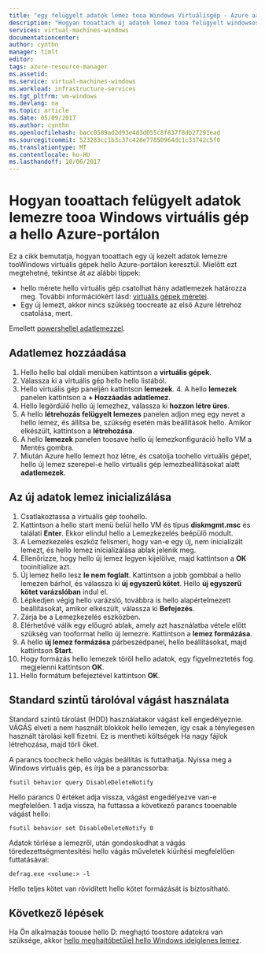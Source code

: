 ```yaml
---
title: "egy felügyelt adatok lemez tooa Windows Virtuálisgép - Azure aaaAttach |} Microsoft Docs"
description: "Hogyan tooattach új adatok lemez tooa felügyelt windowsos virtuális gép az Azure portál használatával hello hello Resource Manager üzembe helyezési modellben."
services: virtual-machines-windows
documentationcenter: 
author: cynthn
manager: timlt
editor: 
tags: azure-resource-manager
ms.assetid: 
ms.service: virtual-machines-windows
ms.workload: infrastructure-services
ms.tgt_pltfrm: vm-windows
ms.devlang: na
ms.topic: article
ms.date: 05/09/2017
ms.author: cynthn
ms.openlocfilehash: bacc0589ad2d93e4d3d055c8f837f8db27291ead
ms.sourcegitcommit: 523283cc1b3c37c428e77850964dc1c33742c5f0
ms.translationtype: MT
ms.contentlocale: hu-HU
ms.lasthandoff: 10/06/2017
---
```

# <a name="how-tooattach-a-managed-data-disk-tooa-windows-vm-in-hello-azure-portal"></a>Hogyan tooattach felügyelt adatok lemezre tooa Windows virtuális gép a hello Azure-portálon

Ez a cikk bemutatja, hogyan tooattach egy új kezelt adatok lemezre tooWindows virtuális gépek hello Azure-portálon keresztül. Mielőtt ezt megtehetné, tekintse át az alábbi tippek:

* hello mérete hello virtuális gép csatolhat hány adatlemezek határozza meg. További információkért lásd: [virtuális gépek méretei](sizes.md).
* Egy új lemezt, akkor nincs szükség toocreate az első Azure létrehoz csatolása, mert.

Emellett [powershellel adatlemezzel](attach-disk-ps.md).



## <a name="add-a-data-disk"></a>Adatlemez hozzáadása
1. Hello hello bal oldali menüben kattintson a **virtuális gépek**.
2. Válassza ki a virtuális gép hello hello listából.
3. Hello virtuális gép paneljén kattintson **lemezek**.
   4. A hello **lemezek** panelen kattintson a **+ Hozzáadás adatlemez**.
5. Hello legördülő hello új lemezhez, válassza ki **hozzon létre üres**.
6. A hello **létrehozás felügyelt lemezes** panelen adjon meg egy nevet a hello lemez, és állítsa be, szükség esetén más beállítások hello. Amikor elkészült, kattintson a **létrehozása**.
7. A hello **lemezek** panelen toosave hello új lemezkonfiguráció hello VM a Mentés gombra.
6. Miután Azure hello lemezt hoz létre, és csatolja toohello virtuális gépet, hello új lemez szerepel-e hello virtuális gép lemezbeállításokat alatt **adatlemezek**.


## <a name="initialize-a-new-data-disk"></a>Az új adatok lemez inicializálása

1. Csatlakoztassa a virtuális gép toohello.
1. Kattintson a hello start menü belül hello VM és típus **diskmgmt.msc** és találati **Enter**. Ekkor elindul hello a Lemezkezelés beépülő modult.
2. A Lemezkezelés eszköz felismeri, hogy van-e egy új, nem inicializált lemezt, és hello lemez inicializálása ablak jelenik meg.
3. Ellenőrizze, hogy hello új lemez legyen kijelölve, majd kattintson a **OK** tooinitialize azt.
4. Új lemez hello lesz **le nem foglalt**. Kattintson a jobb gombbal a hello lemezen bárhol, és válassza ki **új egyszerű kötet**. Hello **új egyszerű kötet varázslóban** indul el.
5. Lépkedjen végig hello varázsló, továbbra is hello alapértelmezett beállításokat, amikor elkészült, válassza ki **Befejezés**.
6. Zárja be a Lemezkezelés eszközben.
7. Elérhetővé válik egy előugró ablak, amely azt használatba vétele előtt szükség van tooformat hello új lemezre. Kattintson a **lemez formázása**.
8. A hello **új lemez formázása** párbeszédpanel, hello beállításokat, majd kattintson **Start**.
9. Hogy formázás hello lemezek töröl hello adatok, egy figyelmeztetés fog megjelenni kattintson **OK**.
10. Hello formátum befejeztével kattintson **OK**.

## <a name="use-trim-with-standard-storage"></a>Standard szintű tárolóval vágást használata

Standard szintű tárolást (HDD) használatakor vágást kell engedélyeznie. VÁGÁS elveti a nem használt blokkok hello lemezen, így csak a ténylegesen használt tárolási kell fizetni. Ez is mentheti költségek Ha nagy fájlok létrehozása, majd törli őket. 

A parancs toocheck hello vágás beállítás is futtathatja. Nyissa meg a Windows virtuális gép, és írja be a parancssorba:

```
fsutil behavior query DisableDeleteNotify
```

Hello parancs 0 értéket adja vissza, vágást engedélyezve van-e megfelelően. 1 adja vissza, ha futtassa a következő parancs tooenable vágást hello:
```
fsutil behavior set DisableDeleteNotify 0
```

Adatok törlése a lemezről, után gondoskodhat a vágás töredezettségmentesítési hello vágás műveletek kiürítési megfelelően futtatásával:

```
defrag.exe <volume:> -l
```

Hello teljes kötet van rövidített hello kötet formázását is biztosítható.

## <a name="next-steps"></a>Következő lépések
Ha Ön alkalmazás toouse hello D: meghajtó toostore adatokra van szüksége, akkor [hello meghajtóbetűjel hello Windows ideiglenes lemez](change-drive-letter.md?toc=%2fazure%2fvirtual-machines%2fwindows%2fclassic%2ftoc.json).
